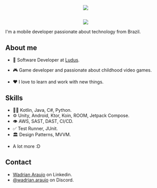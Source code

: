 <p align="center">
  <img src="https://readme-typing-svg.demolab.com?font=Fira+Code&size=30&pause=1000&color=F7F7F7&center=true&vCenter=true&repeat=false&width=435&lines=Hi!+I'm+Wadrian+Araujo">
</p>

##

<p align="center">
  <img src="https://readme-typing-svg.demolab.com?font=Fira+Code&pause=1000&color=F7F7F7&width=435&lines=Software+Engineer;Game+Developer;Enthusiastic+Android+developer+with+kotlin;Full-time+Deal+Hunter!&font=Fira%20Code&center=true&width=535&height=50&duration=4000&pause=1000"">
</p>

I'm a mobile developer passionate about technology from Brazil.

## **About me**

- 💼 Software Developer at [Ludus](https://www.luduslab.org/).

- 🎮 Game developer and passionate about childhood video games.

- ❤️ I love to learn and work with new things.

## **Skills**
- 👨‍💻 Kotlin, Java, C#, Python.
- ⚙️ Unity, Android, Ktor, Koin, ROOM, Jetpack Compose.
- 👁️ AWS, SAST, DAST, CI/CD.
- ✅ Test Runner, JUnit.
- 🏛️ Design Patterns, MVVM.
+ A lot more :D

## Contact
- [Wadrian Araujo](https://www.linkedin.com/in/wadrian-araujo/) on Linkedin.
- [@wadrian.araujo](./) on Discord.
